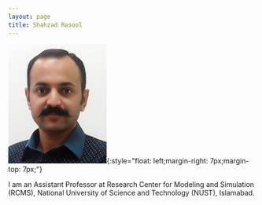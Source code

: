 ```yaml
---
layout: page
title: Shahzad Rasool
---
```


![MyImage](images/shahzad.jpg){:style="float: left;margin-right: 7px;margin-top: 7px;"}

I am an Assistant Professor at Research Center for Modeling and Simulation (RCMS), National University of Science and Technology (NUST), Islamabad.
